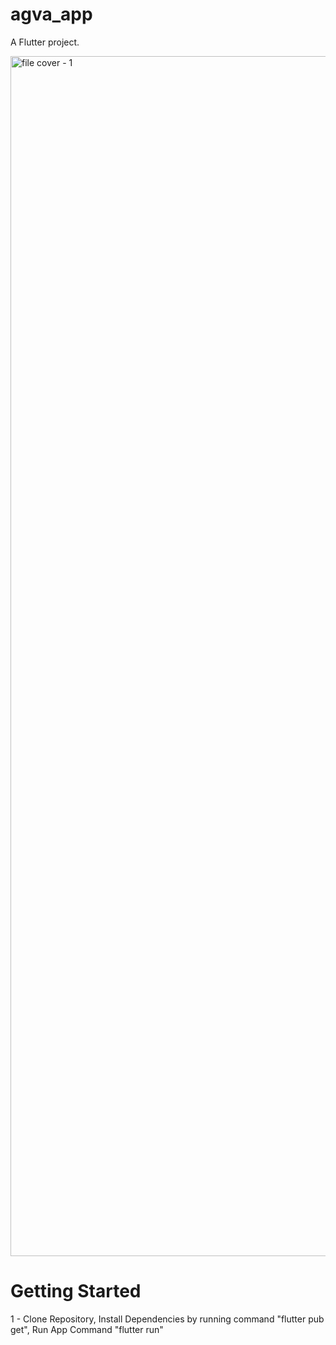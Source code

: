 # agva_app

A Flutter project.

<img width="1920" alt="file cover - 1" src="https://github.com/developer-agva/logcatApp/assets/156594610/186c0bc0-5123-4b49-9912-12fb6ffebd2d">


# Getting Started

1 - Clone Repository, Install Dependencies by running command "flutter pub get", Run App Command "flutter run"


